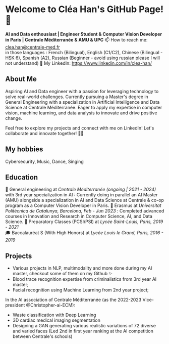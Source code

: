 <!--
**Clealiya/Clealiya** is a ✨ _special_ ✨ repository because its `README.md` (this file) appears on your GitHub profile.

Here are some ideas to get you started:

- 🔭 I’m currently working on ...
- 🌱 I’m currently learning ...
- 👯 I’m looking to collaborate on ...
- 🤔 I’m looking for help with ...
- 💬 Ask me about ...
- 📫 How to reach me: ...
- 😄 Pronouns: ...
- ⚡ Fun fact: ...
-->

# Welcome to Cléa Han's GitHub Page! 👋

**AI and Data enthousiast | Engineer Student & Computer Vision Developer in Paris | Centrale Méditerranée & AMU & UPC**
📫 How to reach me: clea.han@centrale-med.fr  
in those languages : French (Bilingual), English (C1/C2), Chinese (Bilingual - HSK 6), Spanish (A2), Russian (Beginner - avoid using russian please I will not understand)
💬 My LinkedIn: https://www.linkedin.com/in/clea-han/ 

## About Me

Aspiring AI and Data engineer with a passion for leveraging technology to solve real-world challenges. Currently pursuing a Master's degree in General Engineering with a specialization in Artificial Intelligence and Data Science at Centrale Méditerranée. Eager to apply my expertise in computer vision, machine learning, and data analysis to innovate and drive positive change.

Feel free to explore my projects and connect with me on LinkedIn! Let's collaborate and innovate together! 🌟🤝

## My hobbies
Cybersecurity, Music, Dance, Singing

## Education
🔭 General engineering at *Centrale Méditerranée (ongoing | 2021 - 2024)* with 3rd year specialization in AI : Currently doing in parallel an AI Master (AMU) alongside a specialization in AI and Data Science at Centrale & co-op program as a Computer Vision Developer in Paris. 
🌱 Erasmus at *Universitat Politècnica de Catalunya, Barcelona, Feb - Jun 2023* : Completed advanced courses in Innovation and Research in Computer Science, AI, and Data Science.
👑 Preparatory Classes (PCSI/PSI) at *Lycée Saint-Louis, Paris, 2019 - 2021*  
🎓 Baccalauréat S (With High Honors) at *Lycée Louis le Grand, Paris, 2016 - 2019* 

## Projects
- Various projects in NLP, multimodality and more done during my AI master, checkout some of them on my Github ✨
- Blood trace recognition expertise from criminalistics from 3rd year AI master;
- Facial recognition using Machine Learning from 2nd year project;

In the AI association of Centrale Méditerranée (as the 2022-2023 Vice-president @Christopher-ai-ECM): 
- Waste classification with Deep Learning
- 3D cardiac medical imaging segmentation
- Designing a GAN generating various realistic variations of 72 diverse and varied faces (Led 2nd in first year ranking at the AI competition between Centrale's schools)
